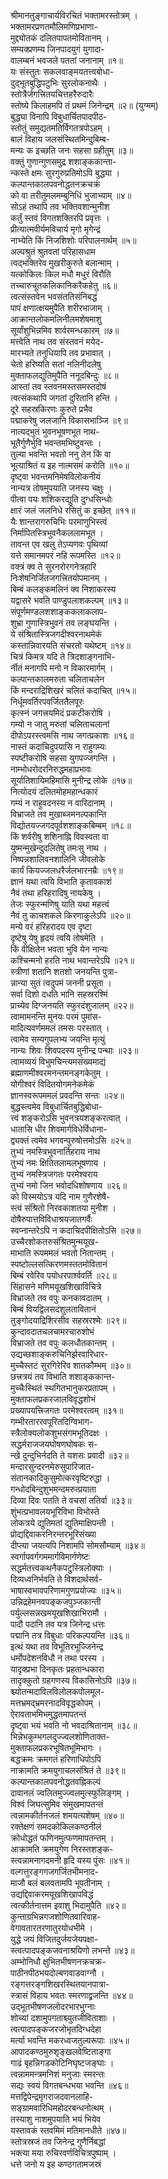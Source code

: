 श्रीमानतुङ्गाचार्यविरचितं भक्तामरस्तोत्रम् ।  
भक्तामरप्रणतमौलिमणिप्रभाणा-  
मुद्द्योतकं दलितपापतमोवितानम् ।  
सम्यक्प्रणम्य जिनपादयुगं युगादा-  
वालम्बनं भवजले पततां जनानाम् ॥१॥  
यः संस्तुतः सकलवाङ्मयतत्त्वबोधा-  
दुद्भूतबुद्धिपटुभिः सुरलोकनाथैः ।  
स्तोत्रैर्जगत्त्रितयचित्तहरैरुदारैः  
स्तोष्ये किलाहमपि तं प्रथमं जिनेन्द्रम् ॥२॥ (युग्मम्)  
बुद्ध्या विनापि विबुधार्चितपादपीठ-  
स्तोतुं समुद्यतमतिर्विगतत्रपोऽहम् ।  
बालं विहाय जलसंस्थितमिन्दुबिम्ब-  
मन्यः क इच्छति जनः सहसा ग्रहीतुम् ॥३॥  
वक्तुं गुणान्गुणसमुद्र शशाङ्ककान्ता-  
न्कस्ते क्षमः सुरगुरुप्रतिमोऽपि बुद्ध्या ।  
कल्पान्तकालपवनोद्धतनक्रचक्रं  
को वा तरीतुमलमम्बुनिधिं भुजाभ्याम् ॥४॥  
सोऽहं तथापि तव भक्तिवशान्मुनीश  
कर्तुं स्तवं विगतशक्तिरपि प्रवृत्तः ।  
प्रीत्यात्मवीर्यमविचार्य मृगो मृगेन्द्रं  
नाभ्येति किं निजशिशोः परिपालनार्थम् ॥५॥  
अल्पश्रुतं श्रुतवतां परिहासधाम  
त्वद्भक्तिरेव मुखरीकुरुते बलान्माम् ।  
यत्कोकिलः किल मधौ मधुरं विरौति  
तच्चारुचूतकलिकानिकरैकहेतु ॥६॥  
त्वत्संस्तवेन भवसंततिसंनिबद्धं  
पापं क्षणात्क्षयमुपैति शरीरभाजाम् ।  
आक्रान्तलोकमलिनीलमशेषमाशु  
सूर्यांशुभिन्नमिव शार्वरमन्धकारम् ॥७॥  
मत्त्वेति नाथ तव संस्तवनं मयेद-  
मारभ्यते तनुधियापि तव प्रभावात् ।  
चेतो हरिष्यति सतां नलिनीदलेषु  
मुक्ताफलद्युतिमुपैति ननूदबिन्दुः ॥८॥  
आस्तां तव स्तवनमस्तसमस्तदोषं  
त्वत्संकथापि जगतां दुरितानि हन्ति ।  
दूरे सहस्रकिरणः कुरुते प्रभैव  
पद्माकरेषु जलजानि विकासभाञ्जि ॥९॥  
नात्यद्भुतं भुवनभूषणभूत नाथ-  
भूतैर्गुणैर्भुवि भवन्तमभिष्टुवन्तः ।  
तुल्या भवन्ति भवतो ननु तेन किं वा  
भूत्याश्रितं य इह नात्मसमं करोति ॥१०॥  
दृष्ट्वा भवन्तमनिमेषविलोकनीयं  
नान्यत्र तोषमुपयाति जनस्य चक्षुः ।  
पीत्वा पयः शशिकरद्युति दुग्धसिन्धोः  
क्षारं जलं जलनिधे रसितुं क इच्छेत् ॥११॥  
यैः शान्तरागरुचिभिः परमाणुभिस्त्वं  
निर्मापितस्त्रिभुवनैकललामभूत ।  
तावन्त एव खलु तेऽप्यणवः पृथिव्यां  
यत्ते समानमपरं नहि रूपमस्ति ॥१२॥  
वक्त्रं क्व ते सुरनरोरगनेत्रहारि  
निःशेषनिर्जितजगत्त्रितयोपमानम् ।  
बिम्बं कलङ्कमलिनं क्व निशाकरस्य  
यद्वासरे भवति पाण्डुपलाशकल्पम् ॥१३॥  
संपूर्णमण्डलशशाङ्ककलाकलाप-  
शुभ्रा गुणास्त्रिभुवनं तव लङ्घयन्ति ।  
ये संश्रितास्त्रिजगदीश्वरनाथमेकं  
कस्तान्निवारयति संचरतो यथेष्टम् ॥१४॥  
चित्रं किमत्र यदि ते त्रिदशाङ्गनाभि-  
र्नीतं मनागपि मनो न विकारमार्गम् ।  
कल्पान्तकालमरुता चलिताचलेन  
किं मन्दराद्रिशिखरं चलितं कदाचित् ॥१५॥  
निर्धूमवर्तिरपवर्जिततैलपूरः  
कृत्स्नं जगत्त्रयमिदं प्रकटीकरोषि ।  
गम्यो न जातु मरुतां चलिताचलानां  
दीपोऽपरस्त्वमसि नाथ जगत्प्रकाशः ॥१६॥  
नास्तं कदाचिदुपयासि न राहुगम्यः  
स्पष्टीकरोषि सहसा युगपज्जगन्ति ।  
नाम्भोधरोदरनिरुद्धमहाप्रभावः  
सूर्यातिशायिमहिमासि मुनीन्द्र लोके ॥१७॥  
नित्योदयं दलितमोहमहान्धकारं  
गम्यं न राहुवदनस्य न वारिदानाम् ।  
विभ्राजते तव मुखाब्जमनल्पकान्ति  
विद्योतयज्जगदपूर्वशशाङ्कबिम्बम् ॥१८॥  
किं शर्वरीषु शशिनाह्नि विवस्वता वा  
युष्मन्मुखेन्दुदलितेषु तमःसु नाथ ।  
निष्पन्नशालिवनशालिनि जीवलोके  
कार्यं कियज्जलधरैर्जलभारनम्रैः ॥१९॥  
ज्ञानं यथा त्वयि विभाति कृतावकाशं  
नैवं तथा हरिहरादिषु नायकेषु ।  
तेजः स्फुरन्मणिषु याति यथा महत्त्वं  
नैवं तु काचशकले किरणाकुलेऽपि ॥२०॥  
मन्ये वरं हरिहरादय एव दृष्टा  
दृष्टेषु येषु हृदयं त्वयि तोषमेति ।  
किं वीक्षितेन भवता भुवि येन नान्यः  
कश्चिन्मनो हरति नाथ भवान्तरेऽपि ॥२१॥  
स्त्रीणां शतानि शतशो जनयन्ति पुत्रा-  
न्नान्या सुतं त्वदुपमं जननी प्रसूता ।  
सर्वा दिशो दधति भानि सहस्ररश्मिं  
प्राच्येव दिग्जनयति स्फुरदंशुजालम् ॥२२॥  
त्वामामनन्ति मुनयः परमं पुमांस-  
मादित्यवर्णममलं तमसः परस्तात् ।  
त्वामेव सम्यगुपलभ्य जयन्ति मृत्युं  
नान्यः शिवः शिवपदस्य मुनीन्द्र पन्थाः ॥२३॥  
त्वामव्ययं विभुमचिन्त्यमसंख्यमाद्यं  
ब्रह्माणमीश्वरमनन्तमनङ्गकेतुम् ।  
योगीश्वरं विदितयोगमनेकमेकं  
ज्ञानस्वरूपममलं प्रवदन्ति सन्तः ॥२४॥  
बुद्धस्त्वमेव विबुधार्चितबुद्धिबोधा-  
त्त्वं शङ्करोऽसि भुवनत्रयशङ्करत्वात् ।  
धातासि धीर शिवमार्गविधेर्विधाना-  
द्व्यक्तं त्वमेव भगवन्पुरुषोत्तमोऽसि ॥२५॥  
तुभ्यं नमस्त्रिभुवनार्तिहराय नाथ  
तुभ्यं नमः क्षितितलामलभूषणाय ।  
तुभ्यं नमस्त्रिजगतः परमेश्वराय  
तुभ्यं नमो जिन भवोदधिशोषणाय ॥२६॥  
को विस्मयोऽत्र यदि नाम गुणैरशेषै-  
स्त्वं संश्रितो निरवकाशतया मुनीश ।  
दोषैरुपात्तविविधाश्रयजातगर्वैः  
स्वप्नान्तरेऽपि न कदाचिदपीक्षितोऽसि ॥२७॥  
उच्चैरशोकतरुसंश्रितमुन्मयूख-  
माभाति रूपममलं भवतो नितान्तम् ।  
स्पष्टोल्लसत्किरणमस्ततमोवितानं  
बिम्बं रवेरिव पयोधरपार्श्ववर्ति ॥२८॥  
सिंहासने मणिमयूखशिखाविचित्रे  
विभ्राजते तव वपुः कनकावदातम् ।  
बिम्बं वियद्विलसदंशुलतावितानं  
तुङ्गोदयाद्रिशिरसीव सहस्ररश्मेः ॥२९॥  
कुन्दावदातचलचामरचारुशोभं  
विभ्राजते तव वपुः कलधौतकान्तम् ।  
उद्यच्छशाङ्करुचिनिर्झरवारिधार-  
मुच्चैस्तटं सुरगिरेरिव शातकौम्भम् ॥३०॥  
छत्त्रत्रयं तव विभाति शशाङ्ककान्त-  
मुच्चैःस्थितं स्थगितभानुकरप्रतापम् ।  
मुक्ताफलप्रकरजालविवृद्धशोभं  
प्रख्यापयत्त्रिजगतः परमेश्वरत्वम् ॥३१॥  
गम्भीरताररवपूरितदिग्विभाग-  
स्त्रैलोक्यलोकशुभसंगमभूतिदक्षः ।  
सद्धर्मराजजयघोषणघोषकः स-  
न्खे दुन्दुभिर्नदति ते यशसः प्रवादी ॥३२॥  
मन्दारसुन्दरनमेरुसुपारिजात-  
संतानकादिकुसुमोत्करवृष्टिरुद्धा ।  
गन्धोदबिन्दुशुभमन्दमरुत्प्रयाता  
दिव्या दिवः पतति ते वचसां ततिर्वा ॥३३॥  
शुंभत्प्रभावलयभूरिविभा विभोस्ते  
लोकत्रये द्युतिमतां द्युतिमाक्षिपन्ती ।  
प्रोद्यद्दिवाकरनिरन्तरभूरिसंख्या  
दीप्त्या जयत्यपि निशामपि सोमसौम्याम् ॥३४॥  
स्वर्गापवर्गगममार्गविमार्गणेष्टः  
सद्धर्मतत्त्वकथनैकपटुस्त्रिलोक्याः ।  
दिव्यध्वनिर्भवति ते विशदार्थसर्व-  
भाषास्वभावपरिणामगुणप्रयोज्यः ॥३५॥  
उन्निद्रहेमनवपङ्कजपुञ्जकान्ती  
पर्युल्लसन्नखमयूखशिखाभिरामौ ।  
पादौ पदानि तव यत्र जिनेन्द्र धत्तः  
पद्मानि तत्र विबुधाः परिकल्पयन्ति ॥३६॥  
इत्थं यथा तव विभूतिरभूज्जिनेन्द्र  
धर्मोपदेशनविधौ न तथा परस्य ।  
यादृक्प्रभा दिनकृतः प्रहतान्धकारा  
तादृक्कुतो ग्रहगणस्य विकासिनोऽपि ॥३७॥  
श्च्योतन्मदाविलविलोलकपोलमूल-  
मत्तभ्रमद्भ्रमरनादविवृद्धकोपम् ।  
ऐरावताभमिभमुद्धतमापतन्तं  
दृष्ट्वा भयं भवति नो भवदाश्रितानाम् ॥३८॥  
भिन्नेभकुम्भगलदुज्ज्वलशोणिताक्त-  
मुक्ताफलप्रकरभूषितभूमिभागः ।  
बद्धक्रमः क्रमगतं हरिणाधिपोऽपि  
नाक्रामति क्रमयुगाचलसंश्रितं ते ॥३९॥  
कल्पान्तकालपवनोद्धतवह्निकल्पं  
दावानलं ज्वलितमुज्ज्वलमुत्स्फुलिङ्गम् ।  
विश्वं जिघत्सुमिव संमुखमापतन्तं  
त्वन्नामकीर्तनजलं शमयत्यशेषम् ॥४०॥  
रक्तेक्षणं समदकोकिलकण्ठनीलं  
क्रोधोद्धतं फणिनमुत्फणमापतन्तम् ।  
आक्रामति क्रमयुगेण निरस्तशङ्क-  
स्त्वन्नामनागदमनी हृदि यस्य पुंसः ॥४१॥  
वल्गत्तुरङ्गगजगर्जितभीमनाद-  
माजौ बलं बलवतामपि भूपतीनाम् ।  
उद्यद्दिवाकरमयूखशिखापविद्धं  
त्वत्कीर्तनात्तम इवाशु भिदामुपैति ॥४२॥  
कुन्ताग्रभिन्नगजशोणितवारिवाह-  
वेगावतारतरणातुरयोधभीमे ।  
युद्धे जयं विजितदुर्जयजेयपक्षा-  
स्त्वत्पादपङ्कजवनाश्रयिणो लभन्ते ॥४३॥  
अम्भोनिधौ क्षुभितभीषणनक्रचक्र-  
पाठीनपीठभयदोल्बणवाडवाग्नौ ।  
रङ्गत्तरङ्गशिखरस्थितयानपात्रा-  
स्त्रासं विहाय भवतः स्मरणाद्व्रजन्ति ॥४४॥  
उद्भूतभीषणजलोदरभारभुग्नाः  
शोच्यां दशामुपगताश्च्युतजीविताशाः ।  
त्वत्पादपङ्कजरजोभृतदिग्धदेहा  
मर्त्या भवन्ति मकरध्वजतुल्यरूपाः ॥४५॥  
आपादकण्ठमुरुशृङ्खलवेष्टिताङ्गा  
गाढं बृहन्निगडकोटिनिघृष्टजङ्घाः ।  
त्वन्नाममन्त्रमनिशं मनुजाः स्मरन्तः  
सद्यः स्वयं विगतबन्धभया भवन्ति ॥४६॥  
मत्तद्विपेन्द्रमृगराजदवानलाहि-  
सङ्ग्रामवारिधिमहोदरबन्धनोत्थम् ।  
तस्याशु नाशमुपयाति भयं भियेव  
यस्तावकं स्तवमिमं मतिमानधीते ॥४७॥  
स्तोत्रस्रजं तव जिनेन्द्र गुणैर्निबद्धां  
भक्त्या मया रुचिरवर्णविचित्रपुष्पाम् ।  
धत्ते जनो य इह कण्ठगतामजस्रं  
  
